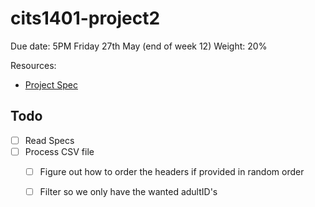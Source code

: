 # cits1401-project2

Due date: 5PM Friday 27th May (end of week 12)
Weight: 20%

Resources:
  + [Project Spec](https://lms.uwa.edu.au/bbcswebdav/pid-2598858-dt-content-rid-36576430_1/xid-36576430_1)
 
## Todo

+ [ ] Read Specs
+ [ ] Process CSV file
  + [ ] Figure out how to order the headers if provided in random order
  + [ ] Filter so we only have the wanted adultID's

